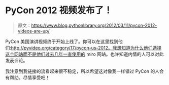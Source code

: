 # PyCon 2012 视频发布了！

> 原文：<https://www.blog.pythonlibrary.org/2012/03/11/pycon-2012-videos-are-up/>

PyCon 美国演讲视频终于开始上线了。你可以在这里找到他们:http://pyvideo.org/category/17/pycon-us-2012。我想知道为什么他们选择这个网站而不是他们过去几年一直使用的 miro 网站。也许知道内情的人可以对此发表评论。

我注意到我链接的流看起来很不稳定，所以希望这对像我一样错过 PyCon 的人会有帮助。尽情享受吧！